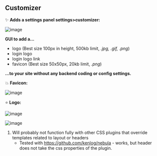 Customizer
----------

:sparkles:	**Adds a settings panel settings>customizer:**

![image](https://user-images.githubusercontent.com/26339368/47173862-3a266400-d2dd-11e8-8065-7d565eac1489.png)


**GUI to add a...**

* logo (Best size 100px in height, 500kb limit, *.jpg, .gif, .png*)
* login logo
* login logo link
* favicon (Best size 50x50px, 20kb limit, *.png*)

**...to your site without any backend coding or config settings.**

:boom:	**Favicon:**

![image](https://user-images.githubusercontent.com/26339368/47174055-a43f0900-d2dd-11e8-9932-430e11b74fea.png)


:star:  **Logo:**

![image](https://user-images.githubusercontent.com/26339368/47174135-cf295d00-d2dd-11e8-8237-493a3013e2ba.png)

![image](https://user-images.githubusercontent.com/26339368/47174103-bf117d80-d2dd-11e8-972d-1e0167218e31.png)


1. Will probably not function fully with other CSS plugins that override templates related to layout or headers
   * Tested with https://github.com/kenlog/nebula - works, but header does not take the css properties of the plugin.
